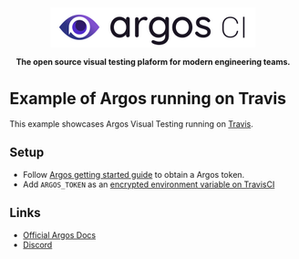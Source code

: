 <p align="center">
  <a href="https://argos-ci.com/?utm_source=github&utm_medium=logo" target="_blank">
  <picture>
    <source media="(prefers-color-scheme: dark)" srcset="https://raw.githubusercontent.com/argos-ci/argos/main/resources/logos/github-readme-logo-dark.png">
    <img alt="Argos" src="https://raw.githubusercontent.com/argos-ci/argos/main/resources/logos/github-readme-logo-light.png" width="360" height="70">
  </picture>
  </a>
</p>

<p align="center"><strong>The open source visual testing plaform for modern engineering teams.</strong></p>

# Example of Argos running on Travis

This example showcases Argos Visual Testing running on [Travis](https://www.travis-ci.com/).

## Setup

- Follow [Argos getting started guide](https://argos-ci.com/docs) to obtain a Argos token.
- Add `ARGOS_TOKEN` as an [encrypted environment variable on TravisCI](https://docs.travis-ci.com/user/environment-variables/#defining-encrypted-variables-in-travisyml)

## Links

- [Official Argos Docs](https://argos-ci.com/docs)
- [Discord](https://argos-ci.com/discord)
